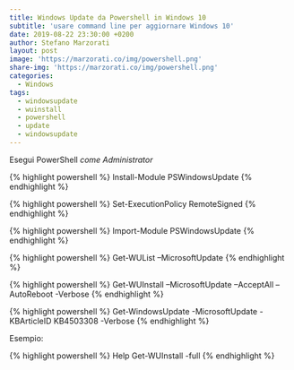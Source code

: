 ```yaml
---
title: Windows Update da Powershell in Windows 10
subtitle: 'usare command line per aggiornare Windows 10'
date: 2019-08-22 23:30:00 +0200
author: Stefano Marzorati
layout: post
image: 'https://marzorati.co/img/powershell.png'
share-img: 'https://marzorati.co/img/powershell.png'
categories:
  - Windows
tags:
  - windowsupdate
  - wuinstall
  - powershell
  - update
  - windowsupdate
---
```

Esegui PowerShell *come Administrator*

{% highlight powershell %} Install-Module PSWindowsUpdate {% endhighlight %}

{% highlight powershell %} Set-ExecutionPolicy RemoteSigned {% endhighlight %}

{% highlight powershell %} Import-Module PSWindowsUpdate {% endhighlight %}

{% highlight powershell %} Get-WUList –MicrosoftUpdate {% endhighlight %}

{% highlight powershell %} Get-WUInstall –MicrosoftUpdate –AcceptAll –AutoReboot -Verbose {% endhighlight %}

{% highlight powershell %} Get-WindowsUpdate -MicrosoftUpdate -KBArticleID KB4503308 -Verbose {% endhighlight %}

Esempio:   

{% highlight powershell %} Help Get-WUInstall -full {% endhighlight %}
